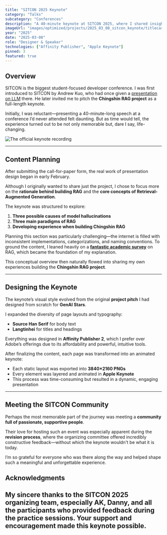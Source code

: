 ```yaml
---
title: "SITCON 2025 Keynote"
category: "Talks"
subcategory: "Conferences"
description: "A 40-minute keynote at SITCON 2025, where I shared insights on Retrieval-Augmented Generation (RAG) and my experience building the Chingshin RAG project."
imageUrl: "images/optimized/projects/2025_03_08_sitcon_keynote/titlecard.webp"
year: "2025"
date: "2025-03-08"
role: "Designer & Speaker"
technologies: ["Affinity Publisher", "Apple Keynote"]
pinned: 3
featured: true
---
```



## Overview

SITCON is the biggest student-focused developer conference. I was first introduced to SITCON by Andrew Kuo, who had once given a [presentation on LLM](https://www.youtube.com/watch?v=JGgZTngrJB4) there. He later invited me to pitch the **Chingshin RAG project** as a full-length keynote.

Initially, I was reluctant—presenting a 40-minute-long speech at a conference I’d never attended felt daunting. But as time would tell, the experience turned out to be not only memorable but, dare I say, life-changing.

![The official keynote recording](https://www.youtube.com/watch?v=ujxlUTXlC04)

---

## Content Planning

After submitting the call-for-paper form, the real work of presentation design began in early February.

Although I originally wanted to share just the project, I chose to focus more on the **rationale behind building RAG** and the **core concepts of Retrieval-Augmented Generation**.

The keynote was structured to explore:

1. **Three possible causes of model hallucinations**
2. **Three main paradigms of RAG**
3. **Developing experience when building Chingshin RAG**

Planning this section was particularly challenging—the internet is filled with inconsistent implementations, categorizations, and naming conventions. To ground the content, I leaned heavily on a [**fantastic academic survey**](https://arxiv.org/pdf/2312.10997) on RAG, which became the foundation of my explanation.

This conceptual overview then naturally flowed into sharing my own experiences building the **Chingshin RAG project**.

---

## Designing the Keynote

The keynote’s visual style evolved from the original **project pitch** I had designed from scratch for **GenAI Stars**.

I expanded the diversity of page layouts and typography:
- **Source Han Serif** for body text
- **Langtinhei** for titles and headings

Everything was designed in **Affinity Publisher 2**, which I prefer over Adobe’s offerings due to its affordability and powerful, intuitive tools.

After finalizing the content, each page was transformed into an animated keynote:
- Each static layout was exported into **3840×2160 PNGs**
- Every element was layered and animated in **Apple Keynote**
- This process was time-consuming but resulted in a dynamic, engaging presentation

---

## Meeting the SITCON Community

Perhaps the most memorable part of the journey was meeting a **community full of passionate, supportive people**.

Their love for hosting such an event was especially apparent during the **revision process**, where the organizing committee offered incredibly constructive feedback—without which the keynote wouldn't be what it is today.

I’m so grateful for everyone who was there along the way and helped shape such a meaningful and unforgettable experience.

## Acknowledgments

My sincere thanks to the SITCON 2025 organizing team, especially AK, Danny, and all the participants who provided feedback during the practice sessions. Your support and encouragement made this keynote possible.
---
